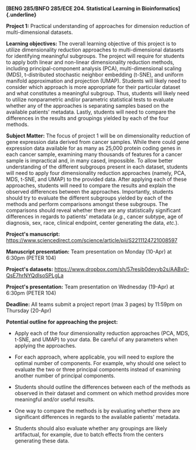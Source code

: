 **[BENG 285/BNFO 285/ECE 204. Statistical Learning in
Bioinformatics]{.underline}**

**Project 1:** Practical understanding of approaches for dimension
reduction of multi-dimensional datasets.

**Learning objectives:** The overall learning objective of this project
is to utilize dimensionality reduction approaches to multi-dimensional
datasets for identifying meaningful subgroups. The project will require
for students to apply both linear and non-linear dimensionality
reduction methods, including principal-component analysis (PCA),
multi-dimensional scaling (MDS), t-distributed stochastic neighbor
embedding (t-SNE), and uniform manifold approximation and projection
(UMAP). Students will likely need to consider which approach is more
appropriate for their particular dataset and what constitutes a
meaningful subgroup. Thus, students will likely need to utilize
nonparametric and/or parametric statistical tests to evaluate whether
any of the approaches is separating samples based on the available
patients' metadata. Lastly, students will need to compare the
differences in the results and groupings yielded by each of the four
methods.

**Subject Matter:** The focus of project 1 will be on dimensionality
reduction of gene expression data derived from cancer samples. While
there could gene expression data available for as many as 25,000 protein
coding genes in each cancer sample, examining many thousands of features
for a cancer sample is impractical and, in many cased, impossible. To
allow better understanding of the different subgroups present in each
dataset, students will need to apply four dimensionality reduction
approaches (namely, PCA, MDS, t-SNE, and UMAP) to the provided data.
After applying each of these approaches, students will need to compare
the results and explain the observed differences between the approaches.
Importantly, students should try to evaluate the different subgroups
yielded by each of the methods and perform comparisons amongst these
subgroups. The comparisons should reveal whether there are any
statistically significant differences in regards to patients' metadata
(*e.g.*, cancer subtype, age of diagnosis, sex, race, clinical endpoint,
center generating the data, *etc.*).

**Project's manuscript:**
<https://www.sciencedirect.com/science/article/pii/S2211124721008597>

**Manuscript presentation:** Team presentation on Monday (10-Apr) at
6:30pm (PETER 104)

**Project's datasets:**
<https://www.dropbox.com/sh/57resib0deyyb2s/AABx0-QsE7hrNYQdIsoSPLgLa>

**Project's presentation:** Team presentation on Wednesday (19-Apr) at
6:30pm (PETER 104)

**Deadline:** All teams submit a project report (max 3 pages) by 11:59pm
on Thursday (20-Apr)

**Potential outline for approaching the project:**

-   Apply each of the four dimensionality reduction approaches (PCA,
    MDS, t-SNE, and UMAP) to your data. Be careful of any parameters
    when applying the approaches.

-   For each approach, where applicable, you will need to explore the
    optimal number of components. For example, why should one select to
    evaluate the two or three principal components instead of examining
    another number of principal components.

-   Students should outline the differences between each of the methods
    as observed in their dataset and comment on which method provides
    more meaningful and/or useful results.

-   One way to compare the methods is by evaluating whether there are
    significant differences in regards to the available patients'
    metadata.

-   Students should also evaluate whether any groupings are likely
    artifactual, for example, due to batch effects from the centers
    generating these data.
